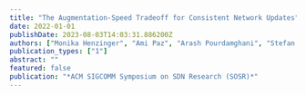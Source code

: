 ```yaml
---
title: "The Augmentation-Speed Tradeoff for Consistent Network Updates"
date: 2022-01-01
publishDate: 2023-08-03T14:03:31.886200Z
authors: ["Monika Henzinger", "Ami Paz", "Arash Pourdamghani", "Stefan Schmid"]
publication_types: ["1"]
abstract: ""
featured: false
publication: "*ACM SIGCOMM Symposium on SDN Research (SOSR)*"
---
```


